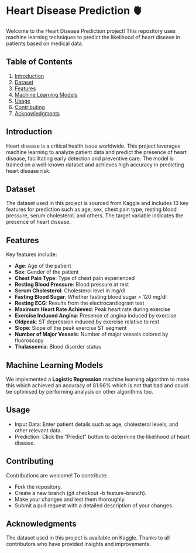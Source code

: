 # Heart Disease Prediction 🫀

Welcome to the Heart Disease Prediction project! This repository uses machine learning techniques to predict the likelihood of heart disease in patients based on medical data.

## Table of Contents
1. [Introduction](#introduction)
2. [Dataset](#dataset)
3. [Features](#features)
4. [Machine Learning Models](#machine-learning-models)
5. [Usage](#usage)
6. [Contributing](#contributing)
7. [Acknowledgments](#acknowledgments)

## Introduction

Heart disease is a critical health issue worldwide. This project leverages machine learning to analyze patient data and predict the presence of heart disease, facilitating early detection and preventive care. The model is trained on a well-known dataset and achieves high accuracy in predicting heart disease risk.

## Dataset

The dataset used in this project is sourced from Kaggle and includes 13 key features for prediction such as age, sex, chest pain type, resting blood pressure, serum cholesterol, and others. The target variable indicates the presence of heart disease.

## Features

Key features include:

- **Age**: Age of the patient
- **Sex**: Gender of the patient
- **Chest Pain Type**: Type of chest pain experienced
- **Resting Blood Pressure**: Blood pressure at rest
- **Serum Cholesterol**: Cholesterol level in mg/dl
- **Fasting Blood Sugar**: Whether fasting blood sugar > 120 mg/dl
- **Resting ECG**: Results from the electrocardiogram test
- **Maximum Heart Rate Achieved**: Peak heart rate during exercise
- **Exercise Induced Angina**: Presence of angina induced by exercise
- **Oldpeak**: ST depression induced by exercise relative to rest
- **Slope**: Slope of the peak exercise ST segment
- **Number of Major Vessels**: Number of major vessels colored by fluoroscopy
- **Thalassemia**: Blood disorder status

## Machine Learning Models

We implemented a **Logistic Regression** machine learning algorithm to make this which achieved an accuracy of 81.96% which is not that bad and could be optimised by performing analysis on other algorithms too.

## Usage
- Input Data: Enter patient details such as age, cholesterol levels, and other relevant data.
- Prediction: Click the "Predict" button to determine the likelihood of heart disease.

## Contributing
Contributions are welcome! To contribute:

- Fork the repository.
- Create a new branch (git checkout -b feature-branch).
- Make your changes and test them thoroughly.
- Submit a pull request with a detailed description of your changes.

## Acknowledgments
The dataset used in this project is available on Kaggle. Thanks to all contributors who have provided insights and improvements.

